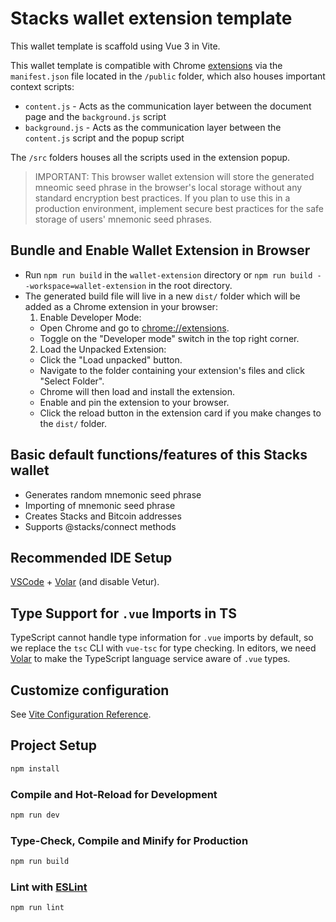 # Stacks wallet extension template

This wallet template is scaffold using Vue 3 in Vite.

This wallet template is compatible with Chrome [extensions](https://developer.chrome.com/docs/extensions) via the `manifest.json` file located in the `/public` folder, which also houses important context scripts:

- `content.js` - Acts as the communication layer between the document page and the `background.js` script
- `background.js` - Acts as the communication layer between the `content.js` script and the popup script

The `/src` folders houses all the scripts used in the extension popup.

> IMPORTANT: This browser wallet extension will store the generated mneomic seed phrase in the browser's local storage without any standard encryption best practices. If you plan to use this in a production environment, implement secure best practices for the safe storage of users' mnemonic seed phrases.

## Bundle and Enable Wallet Extension in Browser

- Run `npm run build` in the `wallet-extension` directory or `npm run build --workspace=wallet-extension` in the root directory.
- The generated build file will live in a new `dist/` folder which will be added as a Chrome extension in your browser:
  1. Enable Developer Mode:
  - Open Chrome and go to [chrome://extensions](chrome://extensions/).
  - Toggle on the "Developer mode" switch in the top right corner.
  2. Load the Unpacked Extension:
  - Click the "Load unpacked" button.
  - Navigate to the folder containing your extension's files and click "Select Folder".
  - Chrome will then load and install the extension.
  - Enable and pin the extension to your browser.
  - Click the reload button in the extension card if you make changes to the `dist/` folder.

## Basic default functions/features of this Stacks wallet

- Generates random mnemonic seed phrase
- Importing of mnemonic seed phrase
- Creates Stacks and Bitcoin addresses
- Supports @stacks/connect methods

## Recommended IDE Setup

[VSCode](https://code.visualstudio.com/) + [Volar](https://marketplace.visualstudio.com/items?itemName=Vue.volar) (and disable Vetur).

## Type Support for `.vue` Imports in TS

TypeScript cannot handle type information for `.vue` imports by default, so we replace the `tsc` CLI with `vue-tsc` for type checking. In editors, we need [Volar](https://marketplace.visualstudio.com/items?itemName=Vue.volar) to make the TypeScript language service aware of `.vue` types.

## Customize configuration

See [Vite Configuration Reference](https://vite.dev/config/).

## Project Setup

```sh
npm install
```

### Compile and Hot-Reload for Development

```sh
npm run dev
```

### Type-Check, Compile and Minify for Production

```sh
npm run build
```

### Lint with [ESLint](https://eslint.org/)

```sh
npm run lint
```
